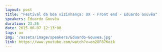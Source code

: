 ```yaml
---
layout: post
title: "Festival da boa vizinhança: UX - Front end - Eduardo Gouvêa"
speakers: Eduardo Gouvêa
duration: 23:36
date: 2015-06-07 12:13:00
tags: ux
img: '/assets/image/speakers/Eduardo-Gouvea.jpg'
link: https://www.youtube.com/watch?v=on28F87Koik
---
```

